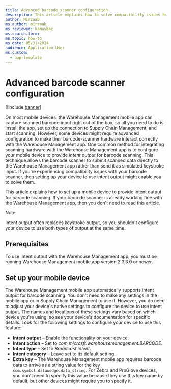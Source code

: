 ```yaml
---
title: Advanced barcode scanner configuration
description: This article explains how to solve compatibility issues between the Warehouse Management mobile app and your barcode scanner.
author: Mirzaab
ms.author: mirzaab
ms.reviewer: kamaybac
ms.search.form: 
ms.topic: how-to
ms.date: 05/31/2024
audience: Application User
ms.custom: 
  - bap-template
---
```



# Advanced barcode scanner configuration

[!include [banner](../includes/banner.md)]

On most mobile devices, the Warehouse Management mobile app can capture scanned barcode input right out of the box, so all you need to do is install the app, set up the connection to Supply Chain Management, and start scanning. However, some devices might require advanced configuration to make their barcode-scanner hardware interact correctly with the Warehouse Management app.
One common method for integrating scanning hardware with the Warehouse Management app is to configure your mobile device to provide *intent output* for barcode scanning. This technique allows the barcode scanner to submit scanned data directly to the Warehouse Management app rather than send it as simulated keystroke input. If you're experiencing compatibility issues with your barcode scanner, then setting up your device to use intent output might enable you to solve them.

This article explains how to set up a mobile device to provide intent output for barcode scanning. If your barcode scanner is already working fine with the Warehouse Management app, then you don't need to read this article.

> [!NOTE]
> Intent output often replaces keystroke output, so you shouldn't configure your device to use both types of output at the same time.

## Prerequisites

To use intent output with the Warehouse Management app, you must be running Warehouse Management mobile app version 2.3.3.0 or newer.

## Set up your mobile device

The Warehouse Management mobile app automatically supports intent output for barcode scanning. You don't need to make any settings in the mobile app or in Supply Chain Management to use it. However, you do need to adjust your device's native settings to configure the device to use intent output. The names and locations of these settings vary based on which device you're using, so see your device's documentation for specific details. Look for the following settings to configure your device to use this feature:

- **Intent output** – Enable the functionality on your device.
- **Intent action** – Set to *com.microsft.warehousemanagement.BARCODE*.
- **Intent type** – Set to *Broadcast intent*.
- **Intent category** – Leave set to its default setting.
- **Extra key** – The Warehouse Management mobile app requires barcode data to arrive as a string value for the key `com.symbol.datawedge.data_string`. For Zebra and ProGlove devices, you don't need to specify this value because they use this key name by default, but other devices might require you to specify it.
